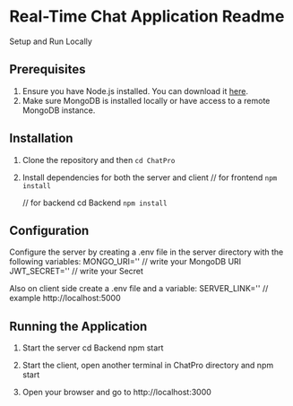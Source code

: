 # Real-Time Chat Application Readme

Setup and Run Locally

## Prerequisites

1. Ensure you have Node.js installed. You can download it [here](https://nodejs.org/en).
2. Make sure MongoDB is installed locally or have access to a remote MongoDB instance.


## Installation

1. Clone the repository and then `cd ChatPro`
2. Install dependencies for both the server and client
    // for frontend
    `npm install`
    
    // for backend
    cd Backend
    `npm install`


## Configuration

Configure the server by creating a .env file in the server directory with the following variables:
    MONGO_URI=''    // write your MongoDB URI
    JWT_SECRET=''   // write your Secret

Also on client side create a .env file and a variable:
    SERVER_LINK=''  // example http://localhost:5000


## Running the Application

1. Start the server
    cd Backend
    npm start

2. Start the client, open another terminal in ChatPro directory and
    npm start

3. Open your browser and go to http://localhost:3000
